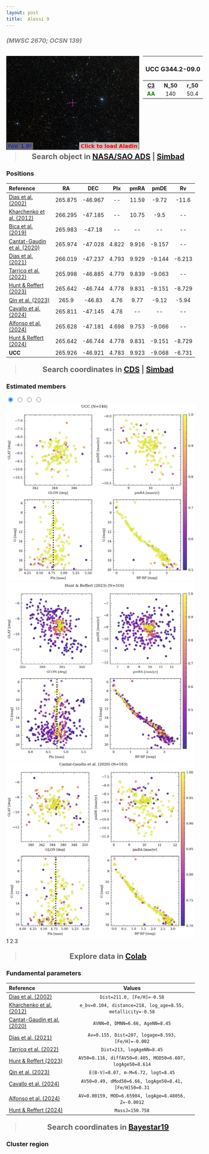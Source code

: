 ```yaml
---
layout: post
title:  Alessi 9
---
```

<h3><span style="color: #808080;"><i>(MWSC 2670; OCSN 139)</i></span></h3><div style="display: flex; justify-content: space-between; width:720px;height:250px">
<div style="text-align: center;">

<!-- Static image + data attributes for FOV and target -->
<img id="aladin_img"
     data-umami-event="aladin_load"
     src="https://raw.githubusercontent.com/ucc23/Q4N/main/plots/alessi9_aladin.webp"
     alt="Click to load Aladin Lite" 
     style="width:355px;height:250px; cursor: pointer;"
     data-fov="1.68" 
     data-target="265.926 -46.921"/>
<!-- Div to contain Aladin Lite viewer -->
<div id="aladin-lite-div" style="width:355px;height:250px;display:none;"></div>
<!-- Aladin Lite script (will be loaded after the image is clicked) -->
<script src="{{ site.baseurl }}/scripts/aladin_load.js"></script>

</div>
<!-- Left block -->

<table style="width:355px;height:250px;">
  <!-- Row 1 (title) -->
  <tr>
    <td colspan="5"><h3>UCC G344.2-09.0</h3></td>
  </tr>
  <!-- Row 2 -->
  <tr>
    <th style="text-align: center;"><a href="https://ucc.ar/faq#what-is-the-c3-parameter" title="Combined class">C3</a></th>
    <th style="text-align: center;"><div title="Stars with membership probability >50%">N_50</div></th>
    <th style="text-align: center;"><div title="Radius that contains half the members [arcmin]">r_50</div></th>
  </tr>
  <!-- Row 3 -->
  <tr>
    <td style="text-align: center;"><span style="color: green; font-weight: bold;">A</span><span style="color: green; font-weight: bold;">A</span></td>
    <td style="text-align: center;">140</td>
    <td style="text-align: center;">50.4</td>
  </tr>
</table>
</div>

> <p style="text-align:center; font-weight: bold; font-size:20px">Search object in <a data-umami-event="nasa_search" href="https://ui.adsabs.harvard.edu/search/q=%20collection%3Aastronomy%20body%3A%22Alessi%209%22&sort=date%20desc%2C%20bibcode%20desc&p_=0" target="_blank">NASA/SAO ADS</a> | <a data-umami-event="simbad_search" href="https://simbad.cds.unistra.fr/simbad/sim-id-refs?Ident=alessi9" target="_blank">Simbad</a></p>


### Positions

| Reference    | RA    | DEC   | Plx  | pmRA  | pmDE   |  Rv  |
| :---         | :---: | :---: | :---: | :---: | :---: | :---: |
|[Dias et al. (2002)](https://ui.adsabs.harvard.edu/abs/2002A%26A...389..871D) | 265.875 | -46.967 | -- | 11.59 | -9.72 | -11.6 |
|[Kharchenko et al. (2012)](https://ui.adsabs.harvard.edu/abs/2012A%26A...543A.156K) | 266.295 | -47.185 | -- | 10.75 | -9.5 | -- |
|[Bica et al. (2019)](https://ui.adsabs.harvard.edu/abs/2019AJ....157...12B) | 265.983 | -47.18 | -- | -- | -- | -- |
|[Cantat-Gaudin et al. (2020)](https://ui.adsabs.harvard.edu/abs/2020A%26A...640A...1C) | 265.974 | -47.028 | 4.822 | 9.916 | -9.157 | -- |
|[Dias et al. (2021)](https://ui.adsabs.harvard.edu/abs/2021MNRAS.504..356D) | 266.019 | -47.237 | 4.793 | 9.929 | -9.144 | -6.213 |
|[Tarricq et al. (2022)](https://ui.adsabs.harvard.edu/abs/2022A%26A...659A..59T) | 265.998 | -46.885 | 4.779 | 9.839 | -9.063 | -- |
|[Hunt & Reffert (2023)](https://ui.adsabs.harvard.edu/abs/2023A%26A...673A.114H) | 265.642 | -46.744 | 4.778 | 9.831 | -9.151 | -8.729 |
|[Qin et al. (2023)](https://ui.adsabs.harvard.edu/abs/2023ApJS..265...12Q) | 265.9 | -46.83 | 4.76 | 9.77 | -9.12 | -5.94 |
|[Cavallo et al. (2024)](https://ui.adsabs.harvard.edu/abs/2024AJ....167...12C) | 265.811 | -47.145 | 4.78 | -- | -- | -- |
|[Alfonso et al. (2024)](https://ui.adsabs.harvard.edu/abs/2024A%26A...689A..18A) | 265.628 | -47.181 | 4.698 | 9.753 | -9.066 | -- |
|[Hunt & Reffert (2024)](https://ui.adsabs.harvard.edu/abs/2024A%26A...686A..42H) | 265.642 | -46.744 | 4.778 | 9.831 | -9.151 | -8.729 |
| **UCC** |265.926 | -46.921 | 4.783 | 9.923 | -9.068 | -6.731 |

> <p style="text-align:center; font-weight: bold; font-size:20px">Search coordinates in <a data-umami-event="cds_coord_search" href="https://cdsportal.u-strasbg.fr/?target=265.926,-46.921" target="_blank">CDS</a> | <a data-umami-event="simbad_coord_search" href="https://simbad.cds.unistra.fr/mobile/object_list.html?coord=265.926%20-46.921&output=json&radius=5&userEntry=alessi9" target="_blank">Simbad</a></p>

### Estimated members

<div class="carousel">
<input type="radio" name="radio-btn" id="slide1" checked>
<input type="radio" name="radio-btn" id="slide1">
<input type="radio" name="radio-btn" id="slide2">
<input type="radio" name="radio-btn" id="slide3">
<div class="slides">
<div class="slide">
<a href="https://raw.githubusercontent.com/ucc23/Q4N/main/plots/UCC/alessi9.webp" target="_blank">
<img src="https://raw.githubusercontent.com/ucc23/Q4N/main/plots/UCC/alessi9.webp" alt="Alessi 9 UCC">
</a>
</div>
<div class="slide">
<a href="https://raw.githubusercontent.com/ucc23/Q4N/main/plots/HUNT23/alessi9.webp" target="_blank">
<img src="https://raw.githubusercontent.com/ucc23/Q4N/main/plots/HUNT23/alessi9.webp" alt="Alessi 9 HUNT23">
</a>
</div>
<div class="slide">
<a href="https://raw.githubusercontent.com/ucc23/Q4N/main/plots/CANTAT20/alessi9.webp" target="_blank">
<img src="https://raw.githubusercontent.com/ucc23/Q4N/main/plots/CANTAT20/alessi9.webp" alt="Alessi 9 CANTAT20">
</a>
</div>
</div>
<div class="indicators">
<label for="slide1">1</label>
<label for="slide2">2</label>
<label for="slide3">3</label>
</div>
</div>


> <p style="text-align:center; font-weight: bold; font-size:20px">Explore data in <a data-umami-event="colab" href="https://colab.research.google.com/github/ucc23/ucc/blob/main/assets/notebook.ipynb" target="_blank">Colab</a></p>


### Fundamental parameters

| Reference |  Values |
| :---      |  :---:  |
| [Dias et al. (2002)](https://ui.adsabs.harvard.edu/abs/2002A%26A...389..871D) | `Dist=211.0, [Fe/H]=-0.58` |
| [Kharchenko et al. (2012)](https://ui.adsabs.harvard.edu/abs/2012A%26A...543A.156K) | `e_bv=0.104, distance=218, log_age=8.55, metallicity=-0.58` |
| [Cantat-Gaudin et al. (2020)](https://ui.adsabs.harvard.edu/abs/2020A%26A...640A...1C) | `AVNN=0, DMNN=6.66, AgeNN=8.45` |
| [Dias et al. (2021)](https://ui.adsabs.harvard.edu/abs/2021MNRAS.504..356D) | `Av=0.155, Dist=207, logage=8.593, [Fe/H]=-0.002` |
| [Tarricq et al. (2022)](https://ui.adsabs.harvard.edu/abs/2022A%26A...659A..59T) | `Dist=213, logAgeNN=8.45` |
| [Hunt & Reffert (2023)](https://ui.adsabs.harvard.edu/abs/2023A%26A...673A.114H) | `AV50=0.116, diffAV50=0.405, MOD50=6.607, logAge50=8.614` |
| [Qin et al. (2023)](https://ui.adsabs.harvard.edu/abs/2023ApJS..265...12Q) | `E(B-V)=0.07, m-M=6.72, logt=8.45` |
| [Cavallo et al. (2024)](https://ui.adsabs.harvard.edu/abs/2024AJ....167...12C) | `AV50=0.49, dMod50=6.66, logAge50=8.41, [Fe/H]50=0.31` |
| [Alfonso et al. (2024)](https://ui.adsabs.harvard.edu/abs/2024A%26A...689A..18A) | `AV=0.00159, MOD=6.65904, logAge=8.48056, Z=-0.0012` |
| [Hunt & Reffert (2024)](https://ui.adsabs.harvard.edu/abs/2024A%26A...686A..42H) | `MassJ=150.758` |

> <p style="text-align:center; font-weight: bold; font-size:20px">Search coordinates in <a data-umami-event="bayestar" href="http://argonaut.skymaps.info/query?lon=344.323%20&lat=-9.079&coordsys=gal&mapname=bayestar2019" target="_blank">Bayestar19</a></p>


### Cluster region

<html lang="en">
  <body>
    <center>
    <div id="plot-params"
         data-oc-name="alessi9"
         data-ra-center="265.97"
         data-dec-center="-47.03"
         data-rad-deg="50.4"
         data-plx="4.783">
    </div>
    <div id="plot-container">
        <div id="plot"></div>
    </div>
    <script defer type="module" src="{{ site.baseurl }}/scripts/radec_scatter.js"></script>
    </center>
  </body>
</html>
<br>
